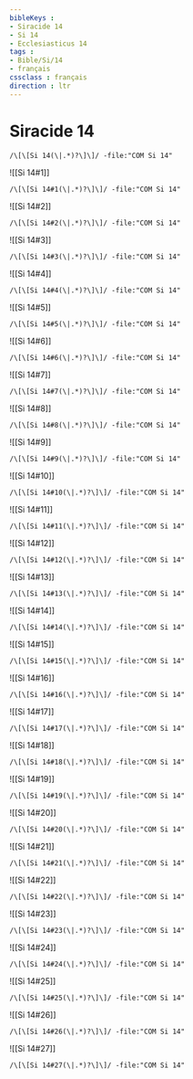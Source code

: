 ```yaml
---
bibleKeys : 
- Siracide 14
- Si 14
- Ecclesiasticus 14
tags : 
- Bible/Si/14
- français
cssclass : français
direction : ltr
---
```


# Siracide 14

```query
/\[\[Si 14(\|.*)?\]\]/ -file:"COM Si 14"
```



![[Si 14#1]]

```query
/\[\[Si 14#1(\|.*)?\]\]/ -file:"COM Si 14"
```

![[Si 14#2]]

```query
/\[\[Si 14#2(\|.*)?\]\]/ -file:"COM Si 14"
```

![[Si 14#3]]

```query
/\[\[Si 14#3(\|.*)?\]\]/ -file:"COM Si 14"
```

![[Si 14#4]]

```query
/\[\[Si 14#4(\|.*)?\]\]/ -file:"COM Si 14"
```

![[Si 14#5]]

```query
/\[\[Si 14#5(\|.*)?\]\]/ -file:"COM Si 14"
```

![[Si 14#6]]

```query
/\[\[Si 14#6(\|.*)?\]\]/ -file:"COM Si 14"
```

![[Si 14#7]]

```query
/\[\[Si 14#7(\|.*)?\]\]/ -file:"COM Si 14"
```

![[Si 14#8]]

```query
/\[\[Si 14#8(\|.*)?\]\]/ -file:"COM Si 14"
```

![[Si 14#9]]

```query
/\[\[Si 14#9(\|.*)?\]\]/ -file:"COM Si 14"
```

![[Si 14#10]]

```query
/\[\[Si 14#10(\|.*)?\]\]/ -file:"COM Si 14"
```

![[Si 14#11]]

```query
/\[\[Si 14#11(\|.*)?\]\]/ -file:"COM Si 14"
```

![[Si 14#12]]

```query
/\[\[Si 14#12(\|.*)?\]\]/ -file:"COM Si 14"
```

![[Si 14#13]]

```query
/\[\[Si 14#13(\|.*)?\]\]/ -file:"COM Si 14"
```

![[Si 14#14]]

```query
/\[\[Si 14#14(\|.*)?\]\]/ -file:"COM Si 14"
```

![[Si 14#15]]

```query
/\[\[Si 14#15(\|.*)?\]\]/ -file:"COM Si 14"
```

![[Si 14#16]]

```query
/\[\[Si 14#16(\|.*)?\]\]/ -file:"COM Si 14"
```

![[Si 14#17]]

```query
/\[\[Si 14#17(\|.*)?\]\]/ -file:"COM Si 14"
```

![[Si 14#18]]

```query
/\[\[Si 14#18(\|.*)?\]\]/ -file:"COM Si 14"
```

![[Si 14#19]]

```query
/\[\[Si 14#19(\|.*)?\]\]/ -file:"COM Si 14"
```

![[Si 14#20]]

```query
/\[\[Si 14#20(\|.*)?\]\]/ -file:"COM Si 14"
```

![[Si 14#21]]

```query
/\[\[Si 14#21(\|.*)?\]\]/ -file:"COM Si 14"
```

![[Si 14#22]]

```query
/\[\[Si 14#22(\|.*)?\]\]/ -file:"COM Si 14"
```

![[Si 14#23]]

```query
/\[\[Si 14#23(\|.*)?\]\]/ -file:"COM Si 14"
```

![[Si 14#24]]

```query
/\[\[Si 14#24(\|.*)?\]\]/ -file:"COM Si 14"
```

![[Si 14#25]]

```query
/\[\[Si 14#25(\|.*)?\]\]/ -file:"COM Si 14"
```

![[Si 14#26]]

```query
/\[\[Si 14#26(\|.*)?\]\]/ -file:"COM Si 14"
```

![[Si 14#27]]

```query
/\[\[Si 14#27(\|.*)?\]\]/ -file:"COM Si 14"
```

